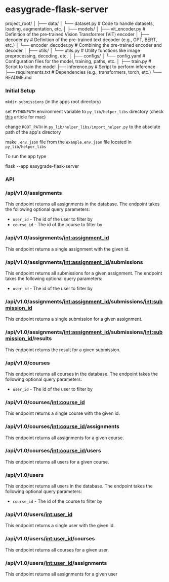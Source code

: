 # easygrade-flask-server

project_root/
│
├── data/
│   └── dataset.py            # Code to handle datasets, loading, augmentation, etc.
│
├── models/
│   ├── vit_encoder.py        # Definition of the pre-trained Vision Transformer (ViT) encoder
│   ├── decoder.py            # Definition of the pre-trained text decoder (e.g., GPT, BERT, etc.)
│   └── encoder_decoder.py    # Combining the pre-trained encoder and decoder
│
├── utils/
│   └── utils.py              # Utility functions like image preprocessing, decoding, etc.
│
├── configs/
│   └── config.yaml           # Configuration files for the model, training, paths, etc.
│
├── train.py                  # Script to train the model
├── inference.py              # Script to perform inference
├── requirements.txt          # Dependencies (e.g., transformers, torch, etc.)
└── README.md  

### Initial Setup
`mkdir submissions` (in the apps root directory)

set `PYTHONPATH` environment variable to `py_lib/helper_libs` directory (check [this](https://phoenixnap.com/kb/set-environment-variable-mac#ftoc-heading-5) article for mac)

change `ROOT_PATH` in `py_lib/helper_libs/import_helper.py` to the absolute path of the app's directory

make `.env.json` file from the `example.env.json` file located in `py_lib/helper_libs`

To run the app type 

flask --app easygrade-flask-server

### API

### /api/v1.0/assignments

This endpoint returns all assignments in the database. The endpoint takes the following optional query parameters:

* `user_id` - The id of the user to filter by
* `course_id` - The id of the course to filter by

### /api/v1.0/assignments/<int:assignment_id>

This endpoint returns a single assignment with the given id.

### /api/v1.0/assignments/<int:assignment_id>/submissions

This endpoint returns all submissions for a given assignment. The endpoint takes the following optional query parameters:

* `user_id` - The id of the user to filter by

### /api/v1.0/assignments/<int:assignment_id>/submissions/<int:submission_id>

This endpoint returns a single submission for a given assignment.

### /api/v1.0/assignments/<int:assignment_id>/submissions/<int:submission_id>/results

This endpoint returns the result for a given submission.

### /api/v1.0/courses

This endpoint returns all courses in the database. The endpoint takes the following optional query parameters:

* `user_id` - The id of the user to filter by

### /api/v1.0/courses/<int:course_id>

This endpoint returns a single course with the given id.

### /api/v1.0/courses/<int:course_id>/assignments

This endpoint returns all assignments for a given course.

### /api/v1.0/courses/<int:course_id>/users

This endpoint returns all users for a given course.

### /api/v1.0/users

This endpoint returns all users in the database. The endpoint takes the following optional query parameters:

* `course_id` - The id of the course to filter by

### /api/v1.0/users/<int:user_id>

This endpoint returns a single user with the given id.

### /api/v1.0/users/<int:user_id>/courses

This endpoint returns all courses for a given user.

### /api/v1.0/users/<int:user_id>/assignments

This endpoint returns all assignments for a given user
